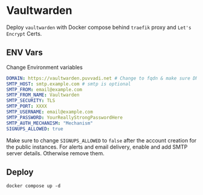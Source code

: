 # Vaultwarden

Deploy `vaultwarden` with Docker compose behind `traefik` proxy and `Let's Encrypt` Certs.

## ENV Vars

Change Environment variables

```yaml
DOMAIN: https://vaultwarden.puvvadi.net # Change to fqdn & make sure DNS is pointed at traefik proxy server with valid CNAME entry
SMTP_HOST: smtp.example.com # smtp is optional
SMTP_FROM: email@example.com
SMTP_FROM_NAME: Vaultwarden
SMTP_SECURITY: TLS
SMTP_PORT: XXXX
SMTP_USERNAME: email@example.com
SMTP_PASSWORD: YourReallyStrongPasswordHere
SMTP_AUTH_MECHANISM: "Mechanism"
SIGNUPS_ALLOWED: true
```

Make sure to change `SIGNUPS_ALLOWED` to `false` after the account creation for the public instances. For alerts and email delivery, enable and add SMTP server details. Otherwise remove them.

## Deploy

```shell
docker compose up -d
```
